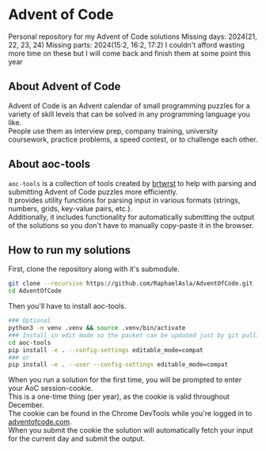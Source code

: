 # Advent of Code
Personal repository for my Advent of Code solutions
Missing days: 2024(21, 22, 23, 24)
Missing parts: 2024(15:2, 16:2, 17:2)
I couldn't afford wasting more time on these but I will come back and finish them at some point this year
## About Advent of Code
Advent of Code is an Advent calendar of small programming puzzles for a variety of skill levels that can be solved in any programming language you like. <br>
People use them as interview prep, company training, university coursework, practice problems, a speed contest, or to challenge each other.
## About aoc-tools
`aoc-tools` is a collection of tools created by [brtwrst](https://github.com/brtwrst) to help with parsing and submitting Advent of Code puzzles more efficiently. <br>
It provides utility functions for parsing input in various formats (strings, numbers, grids, key-value pairs, etc.). <br>
Additionally, it includes functionality for automatically submitting the output of the solutions so you don't have to manually copy-paste it in the browser.
## How to run my solutions
First, clone the repository along with it's submodule.
```bash
git clone --recursive https://github.com/RaphaelAsla/AdventOfCode.git
cd AdventOfCode
```
Then you'll have to install aoc-tools.
```bash
### Optional
python3 -m venv .venv && source .venv/bin/activate
### Install in edit mode so the packet can be updated just by git pulling
cd aoc-tools
pip install -e . --config-settings editable_mode=compat
### or
pip install -e . --user --config-settings editable_mode=compat
```
When you run a solution for the first time, you will be prompted to enter your AoC session-cookie. <br>
This is a one-time thing (per year), as the cookie is valid throughout December. <br>
The cookie can be found in the Chrome DevTools while you're logged in to [adventofcode.com](adventofcode.com). <br>
When you submit the cookie the solution will automatically fetch your input for the current day and submit the output. <br>
